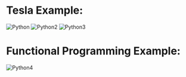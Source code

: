 # Tesla Example:
![Python](https://user-images.githubusercontent.com/32045473/153525858-85772918-62df-4f29-9316-ccc946eb5eab.png)
![Python2](https://user-images.githubusercontent.com/32045473/153525899-d11d6922-075d-416e-b88a-1c14d4f62815.png)
![Python3](https://user-images.githubusercontent.com/32045473/153526032-62f423d1-77e6-4725-b92c-e91aff4d4fb3.png)
# Functional Programming Example:
![Python4](https://user-images.githubusercontent.com/32045473/157985524-d50743cf-452b-4f59-ba37-fdf0359f1556.png)

